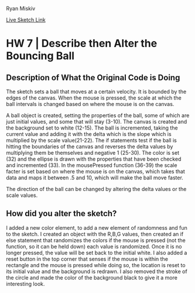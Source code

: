 Ryan Miskiv

[Live Sketch Link](https://ryanmiskiv.github.io/120-work/hw-7/)


# HW 7 | Describe then Alter the Bouncing Ball

## Description of What the Original Code is Doing

<!--
--This is a Comment Block--

Please describe what the original code is doing.

Why is it working the way it is?
What does each line do?
How can you make the ball change direction?

-->
The sketch sets a ball that moves at a certain velocity. It is bounded by the edges of the canvas. When the mouse is pressed, the scale at which the ball intervals is changed based on where the mouse is on the canvas.

A ball object is created, setting the properties of the ball, some of which are just initial values, and some that will stay (3-10). The canvas is created and the background set to white (12-15). The ball is incremented, taking the current value and adding it with the delta which is the slope which is multiplied by the scale value(21-22). The if statements test if the ball is hitting the boundaries of the canvas and reverses the delta values by multiplying them be themselves and negative 1 (25-30). The color is set (32) and the ellipse is drawn with the properties that have been checked and incremented (33). In the mousePressed function (36-39) the scale facter is set based on where the mouse is on the canvas, which takes that data and maps it between .5 and 10, which will make the ball move faster.

The direction of the ball can be changed by altering the delta values or the scale values.


## How did you alter the sketch?

<!--
Please describe how and why you changed the sketch?
-->
I added a new color element, to add a new element of randomness and fun to the sketch. I created an object with the R,B,G values, then created an if else statement that randomizes the colors if the mouse is pressed (not the function, so it can be held down) each value is randomized. Once it is no longer pressed, the value will be set back to the initial white. I also added a reset button in the top corner that senses if the mouse is within the rectangle and the mouse is pressed while doing so, the location is reset to its initial value and the background is redrawn. I also removed the stroke of the circle and made the color of the background black to give it a more interesting look.
